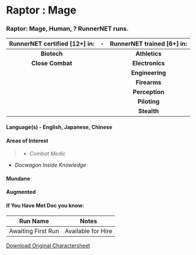 # Raptor : Mage

### Raptor: Mage, Human, ? RunnerNET runs.

> 

| RunnerNET certified [12+] in:|-| RunnerNET trained [6+] in:|
| :-: |:-: |:-:|
| **Biotech**||**Athletics** |
| **Close Combat**|| **Electronics** |
| || **Engineering**|
| || **Firearms**| 
| || **Perception**|  
| || **Piloting**| 
| || **Stealth**|  


#### Language(s) - English, Japanese, Chinese
#### Areas of Interest
> - *Combat Medic*
- *Docwagon Inside Knowledge*

#### Mundane
#### Augmented
#### If You Have Met Doc you know:
> 

| Run Name| Notes|
| ----------- | ----------- |
| Awaiting First Run | Available for Hire |

[Download Original Charactersheet](./assets/Raptor.pdf)